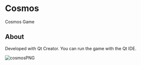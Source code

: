 # Cosmos
Cosmos Game 

## About

Developed with Qt Creator. You can run the game with the Qt IDE.  

![cosmosPNG](https://user-images.githubusercontent.com/22214754/63419297-5f7e7580-c3b9-11e9-9b54-76b253bca71b.PNG)
